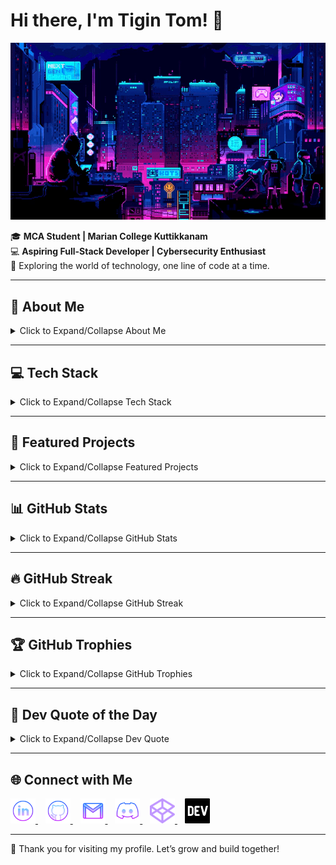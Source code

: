 # Hi there, I'm Tigin Tom! 👋

![Lofi City](assets/loficity.gif)

🎓 **MCA Student | Marian College Kuttikkanam**  
💻 **Aspiring Full-Stack Developer | Cybersecurity Enthusiast**  
🌟 Exploring the world of technology, one line of code at a time.

---

## 📌 About Me

<details>
  <summary>Click to Expand/Collapse About Me</summary>
  I’m passionate about **software development** and **cybersecurity**, currently exploring the world of **full-stack web development**. I love building impactful projects, solving coding challenges, and continuously improving my skills.

  - 🌱 Learning: React.js, Node.js, Express, MongoDB, and Cybersecurity Fundamentals  
  - 🔍 Interests: Full-Stack Development, Ethical Hacking, Web Security  
  - 🤝 Open to: Collaboration, mentorship, and new learning opportunities
</details>

---

## 💻 Tech Stack

<details>
  <summary>Click to Expand/Collapse Tech Stack</summary>
  **Languages & Frameworks**  
  ![Python](https://img.shields.io/badge/python-3670A0?style=for-the-badge&logo=python&logoColor=ffdd54)
  ![Django](https://img.shields.io/badge/django-%23092E20.svg?style=for-the-badge&logo=django&logoColor=white)
  ![Flask](https://img.shields.io/badge/flask-%23000.svg?style=for-the-badge&logo=flask&logoColor=white)
  ![PHP](https://img.shields.io/badge/php-%23777BB4.svg?style=for-the-badge&logo=php&logoColor=white)
  ![MySQL](https://img.shields.io/badge/mysql-4479A1.svg?style=for-the-badge&logo=mysql&logoColor=white)
  ![SQLite](https://img.shields.io/badge/sqlite-%2307405e.svg?style=for-the-badge&logo=sqlite&logoColor=white)

  **Frontend & Styling**  
  ![HTML5](https://img.shields.io/badge/html5-%23E34F26.svg?style=for-the-badge&logo=html5&logoColor=white)
  ![CSS3](https://img.shields.io/badge/css3-%231572B6.svg?style=for-the-badge&logo=css3&logoColor=white)
  ![JavaScript](https://img.shields.io/badge/javascript-F7DF1E?style=for-the-badge&logo=javascript&logoColor=black)
  ![Bootstrap](https://img.shields.io/badge/bootstrap-%238511FA.svg?style=for-the-badge&logo=bootstrap&logoColor=white)

  **Tools & Platforms**  
  ![Git](https://img.shields.io/badge/git-%23F05033.svg?style=for-the-badge&logo=git&logoColor=white)
  ![GitHub](https://img.shields.io/badge/github-%23121011.svg?style=for-the-badge&logo=github&logoColor=white)
  ![Azure](https://img.shields.io/badge/Microsoft_Azure-0078D4?style=for-the-badge&logo=microsoft-azure&logoColor=white)
  ![Jira](https://img.shields.io/badge/jira-%230A0FFF.svg?style=for-the-badge&logo=jira&logoColor=white)
  ![Power Bi](https://img.shields.io/badge/power_bi-F2C811?style=for-the-badge&logo=powerbi&logoColor=black)

  **Design & Productivity**  
  ![Notion](https://img.shields.io/badge/Notion-%23000000.svg?style=for-the-badge&logo=notion&logoColor=white)
  ![Canva](https://img.shields.io/badge/Canva-%2300C4CC.svg?style=for-the-badge&logo=Canva&logoColor=white)
</details>

---

## 🚀 Featured Projects

<details>
  <summary>Click to Expand/Collapse Featured Projects</summary>
  ### 🎥 [Movie Ticket Booking System](https://github.com/Tigin-T-om/Movie_ticket)  
  Web app for seamless movie ticket booking.  
  Tech: HTML, CSS, JavaScript, PHP

  ### 🌐 [Personal Portfolio](https://github.com/Tigin-T-om/Portfolio)  
  Your personal portfolio website.  
  Tech: HTML, CSS, JavaScript

  ### 💼 [DeskDelight](https://github.com/Tigin-T-om/DeskDelight)  
  A desk reservation system for co-working spaces.  
  Tech: Python, Django, SQLite
</details>

---

## 📊 GitHub Stats

<details>
  <summary>Click to Expand/Collapse GitHub Stats</summary>
  ![Tigin's GitHub stats](https://github-readme-stats.vercel.app/api?username=Tigin-T-om&show_icons=true&theme=github_dark&hide_border=true&count_private=true&include_all_commits=true)
  [![Top Langs](https://github-readme-stats.vercel.app/api/top-langs/?username=Tigin-T-om&layout=compact&theme=github_dark&hide_border=true&langs_count=8)](https://github.com/Tigin-T-om)
</details>

---

## 🔥 GitHub Streak

<details>
  <summary>Click to Expand/Collapse GitHub Streak</summary>
  [![GitHub Streak](https://github-readme-streak-stats.herokuapp.com?user=Tigin-T-om&theme=tokyonight-duo&short_numbers=true&fire=EB7803)](https://git.io/streak-stats)
</details>

---

## 🏆 GitHub Trophies

<details>
  <summary>Click to Expand/Collapse GitHub Trophies</summary>
  ![GitHub Trophies](https://github-profile-trophy.vercel.app/?username=Tigin-T-om&theme=gitdimmed&no-frame=true&margin-w=15&column=5)
</details>

---

## 💬 Dev Quote of the Day

<details>
  <summary>Click to Expand/Collapse Dev Quote</summary>
  ![Dev Quote](https://quotes-github-readme.vercel.app/api?type=vetical&theme=radical)
</details>

---

## 🌐 Connect with Me

<p align="left">
  <a href="https://www.linkedin.com/in/tigintom/" target="_blank">
    <img src="assets/linkedinlogo.png" alt="LinkedIn" width="40px"/>
  </a>
  &nbsp;&nbsp;
  <a href="https://github.com/Tigin-T-om" target="_blank">
    <img src="assets/githublogo.png" alt="GitHub" width="40px"/>
  </a>
  &nbsp;&nbsp;
  <a href="mailto:tigintomelanji@gmail.com">
    <img src="assets/gmailogo.png" alt="Gmail" width="40px"/>
  </a>
  &nbsp;&nbsp;
  <a href="https://discord.com/users/tom_tigin">
    <img src="assets/discordlogo.png" alt="Discord" width="40px"/>
  </a>
  &nbsp;&nbsp;
  <a href="https://codepen.io/Tigin-Tom">
    <img src="assets/codepenlogo.png" alt="CodePen" width="40px"/>
  </a>
  &nbsp;&nbsp;
  <a href="https://dev.to/tigin_tom_855930423c238b7">
    <img src="assets/devtologo.png" alt="Dev.to" width="40px"/>
  </a>
</p>

---

🙌 Thank you for visiting my profile. Let’s grow and build together!
